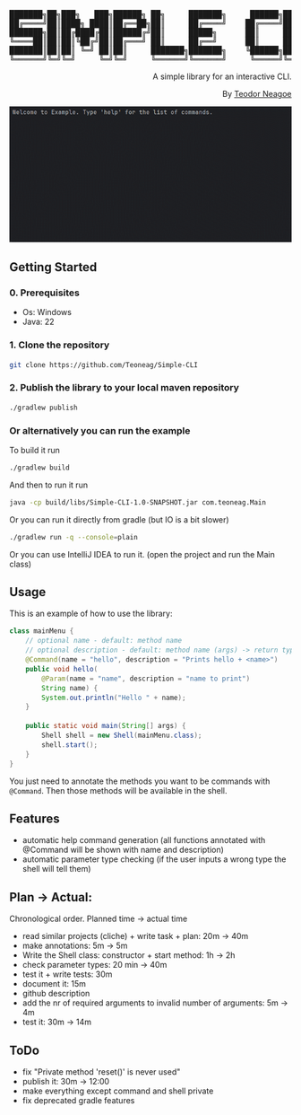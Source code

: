 <div align="center">
<pre>
███████╗██╗███╗   ███╗██████╗ ██╗     ███████╗     ██████╗██╗     ██╗
██╔════╝██║████╗ ████║██╔══██╗██║     ██╔════╝    ██╔════╝██║     ██║
███████╗██║██╔████╔██║██████╔╝██║     █████╗      ██║     ██║     ██║
╚════██║██║██║╚██╔╝██║██╔═══╝ ██║     ██╔══╝      ██║     ██║     ██║
███████║██║██║ ╚═╝ ██║██║     ███████╗███████╗    ╚██████╗███████╗██║
╚══════╝╚═╝╚═╝     ╚═╝╚═╝     ╚══════╝╚══════╝     ╚═════╝╚══════╝╚═╝
</pre>
<div align="right">

A simple library for an interactive CLI.

By [Teodor Neagoe](https://github.com/Teoneag)

</div>
<img src="gifs/Simple-CLI Preview.gif" alt="Simple-CLI"/>
</div>

## Getting Started

### 0. Prerequisites

- Os: Windows
- Java: 22

### 1. Clone the repository

```bash
git clone https://github.com/Teoneag/Simple-CLI
```

### 2. Publish the library to your local maven repository

```bash
./gradlew publish
```

### Or alternatively you can run the example

To build it run
```bash
./gradlew build
```

And then to run it run
```bash
java -cp build/libs/Simple-CLI-1.0-SNAPSHOT.jar com.teoneag.Main
```

Or you can run it directly from gradle (but IO is a bit slower)

```bash
./gradlew run -q --console=plain
```

Or you can use IntelliJ IDEA to run it. (open the project and run the Main class)

## Usage

This is an example of how to use the library:

```java
class mainMenu {
    // optional name - default: method name
    // optional description - default: method name (args) -> return type
    @Command(name = "hello", description = "Prints hello + <name>")
    public void hello(
        @Param(name = "name", description = "name to print")
        String name) {
        System.out.println("Hello " + name);
    }

    public static void main(String[] args) {
        Shell shell = new Shell(mainMenu.class);
        shell.start();
    }
}
```

You just need to annotate the methods you want to be commands with `@Command`.
Then those methods will be available in the shell.

## Features

- automatic help command generation (all functions annotated with @Command will be shown with name and description)
- automatic parameter type checking (if the user inputs a wrong type the shell will tell them)

## Plan -> Actual: 

Chronological order. Planned time -> actual time
- read similar projects (cliche) + write task + plan: 20m -> 40m
- make annotations: 5m -> 5m
- Write the Shell class: constructor + start method: 1h -> 2h
- check parameter types: 20 min -> 40m
- test it + write tests: 30m
- document it: 15m
- github description
- add the nr of required arguments to invalid number of arguments: 5m -> 4m
- test it: 30m -> 14m

## ToDo

- fix "Private method 'reset()' is never used"
- publish it: 30m -> 12:00
- make everything except command and shell private
- fix deprecated gradle features
